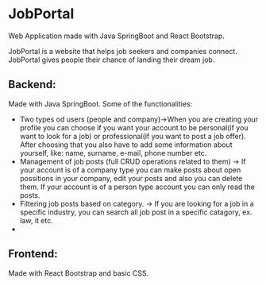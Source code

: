 # JobPortal

Web Application made with Java SpringBoot and React Bootstrap.

JobPortal is a website that helps job seekers and companies connect. JobPortal gives people their chance of landing their dream job.

## Backend:
Made with Java SpringBoot. Some of the functionalities:
- Two types od users (people and company)->When  you are creating your profile you can choose if you want your account to be personal(if you want to look for a job) or professional(if you want to post a job offer). After choosing that you also have to add some information about yourself, like: name, surname, e-mail, phone number etc.
- Management of job posts (full CRUD operations related to them) -> If your account is of a company type you can make posts about open possitions in your company, edit your posts and also you can delete them. If your account is of a person type account you can only read the posts.
- Filtering job posts based on category. -> If you are looking for a job in a specific industry, you can search all job post in a specific catagory, ex. law, it etc.
- 


## Frontend:
Made with React Bootstrap and basic CSS.

